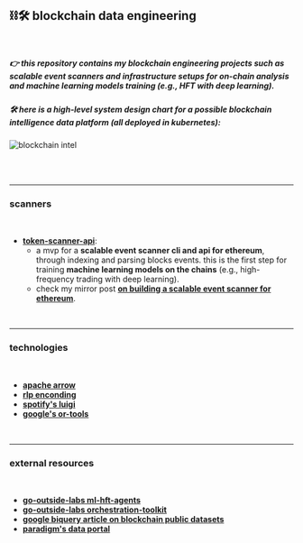 ## ⛓🛠 blockchain data engineering

<br>

##### 👉 this repository contains my blockchain engineering projects such as scalable event scanners and infrastructure setups for on-chain analysis and machine learning models training (*e.g.*, HFT with deep learning).

##### 🛠 here is a high-level system design chart for a possible blockchain intelligence data platform (all deployed in kubernetes):

![blockchain intel](https://user-images.githubusercontent.com/1130416/224561453-274c5066-240d-4cc5-b63b-b4c57388a0e0.png)

<br>
<br>

---

### scanners

<br>



* **[token-scanner-api](token-scanner-api)**:
    -  a mvp for a **scalable event scanner cli and api for ethereum**, through indexing and parsing blocks events. this is the first step for training **machine learning models on the chains** (e.g., high-frequency trading with deep learning).
    - check my mirror post **[on building a scalable event scanner for ethereum](https://mirror.xyz/steinkirch.eth/vSF18xcLyfXLIWwxjreRa3I_XskwgnjSc6pScegNJWI)**.


<br>


-----

### technologies

<br>

* **[apache arrow](technologies/arrow_project.md)**
* **[rlp enconding](technologies/rlp_enconding.md)**
* **[spotify's luigi](technologies/luigi.md)**
* **[google's or-tools](technologies/or_tools.md)**


<br>

---

### external resources

<br>

* **[go-outside-labs ml-hft-agents](https://github.com/go-outside-labs/hft-deep-learning-agents)**
* **[go-outside-labs orchestration-toolkit](https://github.com/go-outside-labs/orchestration-toolkit)**
* **[google biquery article on blockchain public datasets](https://cloud.google.com/blog/products/data-analytics/introducing-six-new-cryptocurrencies-in-bigquery-public-datasets-and-how-to-analyze-them)**
* **[paradigm's data portal](https://data.paradigm.xyz/)**

